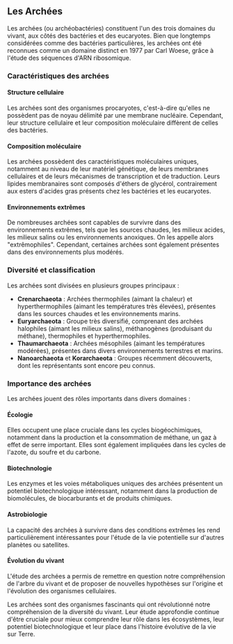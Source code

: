 ## Les Archées

Les archées (ou archéobactéries) constituent l'un des trois domaines du vivant, aux côtés des bactéries et des eucaryotes. Bien que longtemps considérées comme des bactéries particulières, les archées ont été reconnues comme un domaine distinct en 1977 par Carl Woese, grâce à l'étude des séquences d'ARN ribosomique.

### Caractéristiques des archées

#### Structure cellulaire

Les archées sont des organismes procaryotes, c'est-à-dire qu'elles ne possèdent pas de noyau délimité par une membrane nucléaire. Cependant, leur structure cellulaire et leur composition moléculaire diffèrent de celles des bactéries.

#### Composition moléculaire

Les archées possèdent des caractéristiques moléculaires uniques, notamment au niveau de leur matériel génétique, de leurs membranes cellulaires et de leurs mécanismes de transcription et de traduction. Leurs lipides membranaires sont composés d'éthers de glycérol, contrairement aux esters d'acides gras présents chez les bactéries et les eucaryotes.

#### Environnements extrêmes

De nombreuses archées sont capables de survivre dans des environnements extrêmes, tels que les sources chaudes, les milieux acides, les milieux salins ou les environnements anoxiques. On les appelle alors "extrêmophiles". Cependant, certaines archées sont également présentes dans des environnements plus modérés.

### Diversité et classification

Les archées sont divisées en plusieurs groupes principaux :

- **Crenarchaeota** : Archées thermophiles (aimant la chaleur) et hyperthermophiles (aimant les températures très élevées), présentes dans les sources chaudes et les environnements marins.
- **Euryarchaeota** : Groupe très diversifié, comprenant des archées halophiles (aimant les milieux salins), méthanogènes (produisant du méthane), thermophiles et hyperthermophiles.
- **Thaumarchaeota** : Archées mésophiles (aimant les températures modérées), présentes dans divers environnements terrestres et marins.
- **Nanoarchaeota** et **Korarchaeota** : Groupes récemment découverts, dont les représentants sont encore peu connus.

### Importance des archées

Les archées jouent des rôles importants dans divers domaines :

#### Écologie

Elles occupent une place cruciale dans les cycles biogéochimiques, notamment dans la production et la consommation de méthane, un gaz à effet de serre important. Elles sont également impliquées dans les cycles de l'azote, du soufre et du carbone.

#### Biotechnologie

Les enzymes et les voies métaboliques uniques des archées présentent un potentiel biotechnologique intéressant, notamment dans la production de biomolécules, de biocarburants et de produits chimiques.

#### Astrobiologie

La capacité des archées à survivre dans des conditions extrêmes les rend particulièrement intéressantes pour l'étude de la vie potentielle sur d'autres planètes ou satellites.

#### Évolution du vivant

L'étude des archées a permis de remettre en question notre compréhension de l'arbre du vivant et de proposer de nouvelles hypothèses sur l'origine et l'évolution des organismes cellulaires.

Les archées sont des organismes fascinants qui ont révolutionné notre compréhension de la diversité du vivant. Leur étude approfondie continue d'être cruciale pour mieux comprendre leur rôle dans les écosystèmes, leur potentiel biotechnologique et leur place dans l'histoire évolutive de la vie sur Terre.